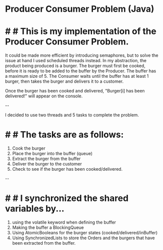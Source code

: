 # Producer Consumer Problem (Java)

# # # This is my implementation of the Producer Consumer Problem. 

It could be made more efficient by introducing semaphores, but to solve the issue at hand
I used scheduled threads instead.
In my abstraction, the product being produced is a burger.
The burger must first be cooked, before it is ready to be added to the buffer by the Producer.
The buffer has a maximum size of 5.
The Consumer waits until the buffer has at least 1 burger, then takes the burger and 
delivers it to a customer. 

Once the burger has been cooked and delivered, "Burger[i] has been delivered!" will 
appear on the console.

--

I decided to use two threads and 5 tasks to complete the problem. 
# # # The tasks are as follows:

1. Cook the burger 
2. Place the burger into the buffer (queue)
3. Extract the burger from the buffer 
4. Deliver the burger to the customer 
5. Check to see if the burger has been cooked/delivered. 

-- 

# # # I synchronized the shared variables by...
1. using the volatile keyword when defining the buffer
2. Making the buffer a BlockingQueue
3. Using AtomicBooleans for the burger states (cooked/delivered/inBuffer)
4. Using SynchronizedLists to store the Orders and the burgers that have been extracted from the buffer.
